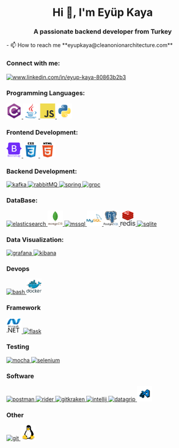 <h1 align="center">Hi 👋, I'm Ey&uuml;p Kaya</h1>
<h3 align="center">A passionate backend developer from Turkey</h3>
<p>- 📫 How to reach me **eyupkaya@cleanonionarchitecture.com**</p>
<h3 align="left">Connect with me:</h3>
<p align="left"><a href="https://linkedin.com/in/www.linkedin.com/in/eyup-kaya-80863b2b3" target="blank"><img
        src="https://raw.githubusercontent.com/rahuldkjain/github-profile-readme-generator/master/src/images/icons/Social/linked-in-alt.svg"
        alt="www.linkedin.com/in/eyup-kaya-80863b2b3" width="40" height="30" align="center"/></a></p>
<h3 align="left">Programming Languages:</h3>
<p align="left"><a href="https://www.w3schools.com/cs/" target="_blank" rel="noreferrer"> <img
        src="https://raw.githubusercontent.com/devicons/devicon/master/icons/csharp/csharp-original.svg" alt="csharp"
        width="40" height="40"/> </a> </a> <a href="https://www.java.com" target="_blank" rel="noreferrer"> <img
        src="https://raw.githubusercontent.com/devicons/devicon/master/icons/java/java-original.svg" alt="java"
        width="40" height="40"/> </a> <a href="https://developer.mozilla.org/en-US/docs/Web/JavaScript" target="_blank"
                                         rel="noreferrer"> <img
        src="https://raw.githubusercontent.com/devicons/devicon/master/icons/javascript/javascript-original.svg"
        alt="javascript" width="40" height="40"/> </a>  <a
        href="https://www.python.org" target="_blank" rel="noreferrer"> <img
        src="https://raw.githubusercontent.com/devicons/devicon/master/icons/python/python-original.svg" alt="python"
        width="40" height="40"/> </a></p>
<h3 align="left">Frontend Development:</h3>
<p align="left"><a href="https://getbootstrap.com" target="_blank" rel="noreferrer"> <img
        src="https://raw.githubusercontent.com/devicons/devicon/master/icons/bootstrap/bootstrap-plain-wordmark.svg"
        alt="bootstrap" width="40" height="40"/> </a> <a href="https://www.w3schools.com/css/" target="_blank"
                                                         rel="noreferrer"> <img
        src="https://raw.githubusercontent.com/devicons/devicon/master/icons/css3/css3-original-wordmark.svg" alt="css3"
        width="40" height="40"/> </a> <a href="https://www.w3.org/html/" target="_blank" rel="noreferrer">
    <img src="https://raw.githubusercontent.com/devicons/devicon/master/icons/html5/html5-original-wordmark.svg"
         alt="html5" width="40" height="40"/> </a></p>
<h3 align="left">Backend Development:</h3>
<p align="left"><a href="https://kafka.apache.org/" target="_blank" rel="noreferrer"> <img
        src="https://www.vectorlogo.zone/logos/apache_kafka/apache_kafka-icon.svg" alt="kafka" width="40" height="40"/>
</a> <a href="https://www.rabbitmq.com" target="_blank" rel="noreferrer"> <img
        src="https://www.vectorlogo.zone/logos/rabbitmq/rabbitmq-icon.svg" alt="rabbitMQ" width="40" height="40"/> </a>
    <a href="https://spring.io/" target="_blank" rel="noreferrer"> <img
            src="https://www.vectorlogo.zone/logos/springio/springio-icon.svg" alt="spring" width="40" height="40"/>
    </a>
    <a href="https://grpc.io/" target="_blank" rel="noreferrer"> <img
            src="https://grpc.io/img/logos/grpc-logo.png" alt="grpc" width="40" height="40"/>
    </a></p>
<h3 align="left">DataBase:</h3>

<p align="left"><a href="https://www.elastic.co" target="_blank" rel="noreferrer"> <img
        src="https://www.vectorlogo.zone/logos/elastic/elastic-icon.svg" alt="elasticsearch" width="40" height="40"/>
</a> <a href="https://www.mongodb.com/" target="_blank" rel="noreferrer"> <img
        src="https://raw.githubusercontent.com/devicons/devicon/master/icons/mongodb/mongodb-original-wordmark.svg"
        alt="mongodb" width="40" height="40"/> </a> <a href="https://www.microsoft.com/en-us/sql-server" target="_blank"
                                                       rel="noreferrer"> <img
        src="https://www.svgrepo.com/show/303229/microsoft-sql-server-logo.svg" alt="mssql" width="40" height="40"/>
</a> <a href="https://www.mysql.com/" target="_blank" rel="noreferrer"> <img
        src="https://raw.githubusercontent.com/devicons/devicon/master/icons/mysql/mysql-original-wordmark.svg"
        alt="mysql" width="40" height="40"/> </a> <a href="https://www.postgresql.org" target="_blank" rel="noreferrer">
    <img src="https://raw.githubusercontent.com/devicons/devicon/master/icons/postgresql/postgresql-original-wordmark.svg"
         alt="postgresql" width="40" height="40"/> </a> <a href="https://redis.io" target="_blank" rel="noreferrer">
    <img src="https://raw.githubusercontent.com/devicons/devicon/master/icons/redis/redis-original-wordmark.svg"
         alt="redis" width="40" height="40"/> </a> <a href="https://www.sqlite.org/" target="_blank" rel="noreferrer">
    <img src="https://www.vectorlogo.zone/logos/sqlite/sqlite-icon.svg" alt="sqlite" width="40" height="40"/> </a></p>
<h3 align="left">Data Visualization:</h3>
<p align="left"><a href="https://grafana.com" target="_blank" rel="noreferrer"> <img
        src="https://www.vectorlogo.zone/logos/grafana/grafana-icon.svg" alt="grafana" width="40" height="40"/> </a> <a
        href="https://www.elastic.co/kibana" target="_blank" rel="noreferrer"> <img
        src="https://www.vectorlogo.zone/logos/elasticco_kibana/elasticco_kibana-icon.svg" alt="kibana" width="40"
        height="40"/> </a></p>
<h3 align="left">Devops</h3>
<p align="left"><a href="https://www.gnu.org/software/bash/" target="_blank" rel="noreferrer"> <img
        src="https://www.vectorlogo.zone/logos/gnu_bash/gnu_bash-icon.svg" alt="bash" width="40" height="40"/> </a> <a
        href="https://www.docker.com/" target="_blank" rel="noreferrer"> <img
        src="https://raw.githubusercontent.com/devicons/devicon/master/icons/docker/docker-original-wordmark.svg"
        alt="docker" width="40" height="40"/> </a></p>
<h3 align="left">Framework</h3>
<p align="left"><a href="https://dotnet.microsoft.com/" target="_blank" rel="noreferrer"> <img
        src="https://raw.githubusercontent.com/devicons/devicon/master/icons/dot-net/dot-net-original-wordmark.svg"
        alt="dotnet" width="40" height="40"/> </a> <a href="https://flask.palletsprojects.com/" target="_blank"
                                                      rel="noreferrer"> <img
        src="https://www.vectorlogo.zone/logos/pocoo_flask/pocoo_flask-icon.svg" alt="flask" width="40" height="40"/>
</a></p>
<h3 align="left">Testing</h3>
<p align="left"><a href="https://mochajs.org" target="_blank" rel="noreferrer"> <img
        src="https://www.vectorlogo.zone/logos/mochajs/mochajs-icon.svg" alt="mocha" width="40" height="40"/> </a> <a
        href="https://www.selenium.dev" target="_blank" rel="noreferrer"> <img
        src="https://raw.githubusercontent.com/detain/svg-logos/780f25886640cef088af994181646db2f6b1a3f8/svg/selenium-logo.svg"
        alt="selenium" width="40" height="40"/> </a></p>
<h3 align="left">Software</h3>

<p align="left"> 
    <a href="https://postman.com" target="_blank" rel="noreferrer"> <img src="https://www.vectorlogo.zone/logos/getpostman/getpostman-icon.svg" alt="postman" width="40" height="40"/> </a> 
<a href="https://www.jetbrains.com/rider/" target="_blank" rel="noreferrer"> <img src="https://img.icons8.com/?size=128&id=H2RjJy1AHQcU&format=png" alt="rider" width="40" height="40"/> </a> 
<a href="https://www.gitkraken.com/" target="_blank" rel="noreferrer"> <img src="https://www.gitkraken.com/wp-content/uploads/2021/03/logos.png" alt="gitkraken" width="40" height="40"/> </a> 
<a href="https://www.jetbrains.com/idea/" target="_blank" rel="noreferrer"> <img src="https://encrypted-tbn0.gstatic.com/images?q=tbn:ANd9GcSvkS_gllch1qa9RO49NSsNEWke6j0SDs-LXw&s" alt="intellij" width="40" height="40"/> </a> 
<a href="https://www.jetbrains.com/datagrip/" target="_blank" rel="noreferrer"> <img src="https://blog.jetbrains.com/wp-content/uploads/2016/11/datagrip-Announce.png" alt="datagrip" width="40" height="40"/> </a> 
<a href="https://code.visualstudio.com/" target="_blank" rel="noreferrer"> <img src="https://raw.githubusercontent.com/vscode-icons/vscode-icons/master/images/logo@3x.png" alt="vscode" width="40" height="40"/> </a> 
</p>
<h3 align="left">Other</h3>
<p align="left"><a href="https://git-scm.com/" target="_blank" rel="noreferrer"> <img
        src="https://www.vectorlogo.zone/logos/git-scm/git-scm-icon.svg" alt="git" width="40" height="40"/> </a> <a
        href="https://www.linux.org/" target="_blank" rel="noreferrer"> <img
        src="https://raw.githubusercontent.com/devicons/devicon/master/icons/linux/linux-original.svg" alt="linux"
        width="40" height="40"/> </a></p>
